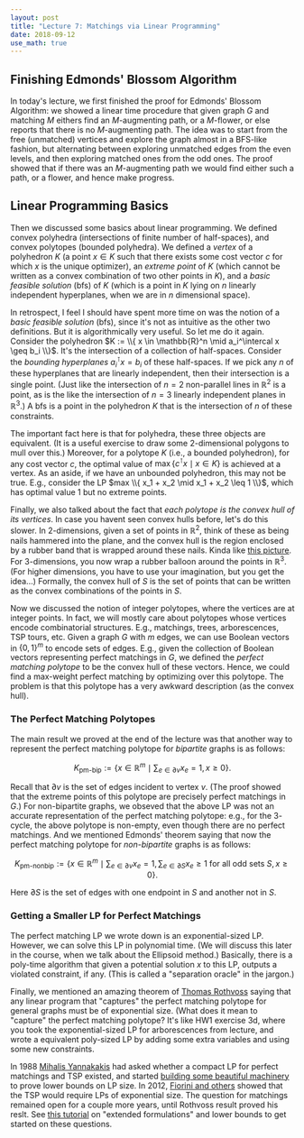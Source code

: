 ```yaml
---
layout: post
title: "Lecture 7: Matchings via Linear Programming"
date: 2018-09-12
use_math: true
---
```


## Finishing Edmonds' Blossom Algorithm

In today's lecture, we first finished the proof for Edmonds' Blossom
Algorithm: we showed a linear time procedure that given graph $G$ and
matching $M$ eithers find an $M$-augmenting path, or a $M$-flower, or
else reports that there is no $M$-augmenting path. The idea was to start
from the free (unmatched) vertices and explore the graph almost in a
BFS-like fashion, but alternating between exploring unmatched edges from
the even levels, and then exploring matched ones from the odd ones. The
proof showed that if there was an $M$-augmenting path we would find
either such a path, or a flower, and hence make progress.

## Linear Programming Basics 

Then we discussed some basics about linear programming. We defined
convex polyhedra (intersections of finite number of half-spaces), and
convex polytopes (bounded polyhedra). We defined a _vertex_ of a
polyhedron $K$ (a point $x \in K$ such that there exists some cost
vector $c$ for which $x$ is the unique optimizer), an _extreme point_ of
$K$ (which cannot be written as a convex combination of two other points
in $K$), and a _basic feasible solution_ (bfs) of $K$ (which is a point
in $K$ lying on $n$ linearly independent hyperplanes, when we are in $n$
dimensional space).

In retrospect, I feel I should have spent more time on was the notion of
a _basic feasible solution_ (bfs), since it's not as intuitive as the
other two definitions. But it is algorithmically very useful. So let me
do it again. Consider the polyhedron $K := \\{ x \in \mathbb{R}^n \mid
a_i^\intercal x \geq b_i \\}$. It's the intersection of a collection of
half-spaces. Consider the _bounding hyperplanes_ $a_i^\intercal x = b_i$
of these half-spaces. If we pick any $n$ of these hyperplanes that are
linearly independent, then their intersection is a single point. (Just
like the intersection of $n=2$ non-parallel lines in $\mathbb{R}^2$ is a
point, as is the like the intersection of $n=3$ linearly independent
planes in $\mathbb{R}^3$.)  A bfs is a point in the polyhedron $K$ that
is the intersection of $n$ of these constraints.

The important fact here is that for polyhedra, these three objects are
equivalent. (It is a useful exercise to draw some $2$-dimensional
polygons to mull over this.) Moreover, for a polytope $K$ (i.e., a
bounded polyhedron), for any cost vector $c$, the optimal value of $\max
\{ c^\intercal x \mid x \in K\}$ is achieved at a vertex.  As an aside,
if we have an unbounded polyhedron, this may not be true. E.g., consider
the LP $max \\{ x_1 + x_2 \mid x_1 + x_2 \leq 1 \\}$, which has optimal
value $1$ but no extreme points.

Finally, we also talked about the fact that _each polytope is the convex
hull of its vertices_. In case you havent seen convex hulls before,
let's do this slower. In $2$-dimensions, given a set of points in
$\mathbb{R}^2$, think of these as being nails hammered into the plane, and the
convex hull is the region enclosed by a rubber band that is wrapped
around these nails. Kinda like [this picture](http://www.clear-lines.com/blog/post/Convex-Hull.aspx).
For $3$-dimensions, you now wrap a rubber balloon around the points in
$\mathbb{R}^3$. (For higher dimensions, you have to use your
imagination, but you get the idea...) Formally, the convex hull of $S$
is the set of points that can be written as the convex combinations of
the points in $S$.

Now we discussed the notion of integer polytopes, where the vertices are
at integer points. In fact, we will mostly care about polytopes whose
vertices encode combinatorial structures. E.g., matchings, trees,
arborescences, TSP tours, etc. Given a graph $G$ with $m$ edges, we can
use Boolean vectors in $\{0,1\}^m$ to encode sets of edges. E.g., given
the collection of Boolean vectors representing perfect matchings in $G$,
we defined the _perfect matching polytope_ to be the convex hull of
these vectors. Hence, we could find a max-weight perfect matching by
optimizing over this polytope. The problem is that this polytope has a
very awkward description (as the convex hull).

### The Perfect Matching Polytopes

The main result we proved at the end of the lecture was that another way
to represent the perfect matching polytope for _bipartite_ graphs is as
follows:

$$ K_{\text{pm-bip}} := \{ x \in \mathbb{R}^m \mid \sum_{e \in \partial v} x_e =
1, x \geq 0 \}. $$

Recall that $\partial v$ is the set of edges incident to vertex $v$.
(The proof showed that the extreme points of this polytope are precisely
perfect matchings in $G$.) For non-bipartite graphs, we obseved that the
above LP was not an accurate representation of the perfect matching
polytope: e.g., for the $3$-cycle, the above polytope is non-empty, even
though there are no perfect matchings. And we mentioned Edmonds' theorem
saying that now the perfect matching polytope for _non-bipartite_ graphs
is as follows:

$$ K_{\text{pm-nonbip}} := \{ x \in \mathbb{R}^m \mid \sum_{e \in \partial v} x_e =
1, \sum_{e \in \partial S} x_e \geq
1 \text{ for all odd sets } S, x \geq 0 \}. $$

Here $\partial S$ is the set of edges with one endpoint in $S$ and
another not in $S$.

### Getting a Smaller LP for Perfect Matchings

The perfect matching LP we wrote down is an exponential-sized
LP. However, we can solve this LP in polynomial time. (We will discuss
this later in the course, when we talk about the Ellipsoid method.)
Basically, there is a poly-time algorithm that given a potential
solution $x$ to this LP, outputs a violated constraint, if any. (This is
called a "separation oracle" in the jargon.)

Finally, we mentioned an amazing theorem of [Thomas
Rothvoss](https://sites.math.washington.edu/~rothvoss/) saying that any
linear program that "captures" the perfect matching polytope for general
graphs must be of exponential size. (What does it mean to "capture" the
perfect matching polytope?  It's like HW1 exercise 3d, where you took
the exponential-sized LP for arborescences from lecture, and wrote a
equivalent poly-sized LP by adding some extra variables and using some
new constraints.

In 1988 [Mihalis Yannakakis](http://www.cs.columbia.edu/~mihalis/) had
asked whether a compact LP for perfect matchings and TSP existed, and
started [building some beautiful 
machinery](http://www.tcs.tifr.res.in/~prahladh/teaching/2011-12/comm/papers/Yannakakis1991.pdf)
to prove lower bounds on LP size. In 2012, [Fiorini and
others](https://homepages.cwi.nl/~rdewolf/publ/qc/stoc130-fiorini.pdf)
showed that the TSP would require LPs of exponential size. The question
for matchings remained open for a couple more years, until Rothvoss
result proved his reslt. See [this
tutorial](https://simons.berkeley.edu/talks/extended-formulations1) on
"extended formulations" and lower bounds to get started on these
questions.

